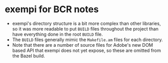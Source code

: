# exempi for BCR notes

*   exempi's directory structure is a bit more complex than other libraries, so it was more readable to put `BUILD` files throughout the project than have everything done in the root `BUILD` file.
*   The `BUILD` files generally mimic the `Makefile.am` files for each directory.
*   Note that there are a number of source files for Adobe's new DOM based API that exempi does not yet expose, so these are omitted from the Bazel build.
